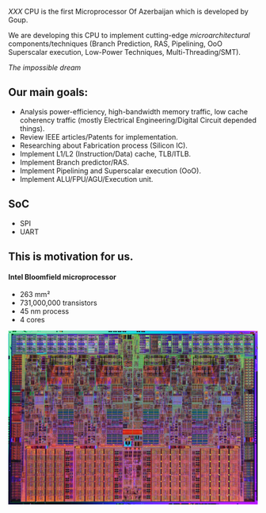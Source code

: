 _XXX_ CPU is the first Microprocessor Of Azerbaijan which is developed by Goup.

We are developing this CPU to implement cutting-edge _microarchitectural_ components/techniques (Branch Prediction, RAS, Pipelining, OoO Superscalar execution, Low-Power Techniques, Multi-Threading/SMT).

_The impossible dream_

## Our main goals:
* Analysis power-efficiency, high-bandwidth memory traffic, low cache coherency traffic (mostly Electrical Engineering/Digital Circuit depended things).
* Review IEEE articles/Patents for implementation.
* Researching about Fabrication process (Silicon IC).
* Implement L1/L2 (Instruction/Data) cache, TLB/ITLB.
* Implement Branch predictor/RAS.
* Implement Pipelining and Superscalar execution (OoO).
* Implement ALU/FPU/AGU/Execution unit.

## SoC
* SPI
* UART

## This is motivation for us.
#### Intel Bloomfield microprocessor
* 263 mm²
* 731,000,000 transistors
* 45 nm process
* 4 cores
<img src="assets/1050px-nehalem_die_shot.png" alt="Bloomfield" style="max-width:100%;" width="600" height="350">
